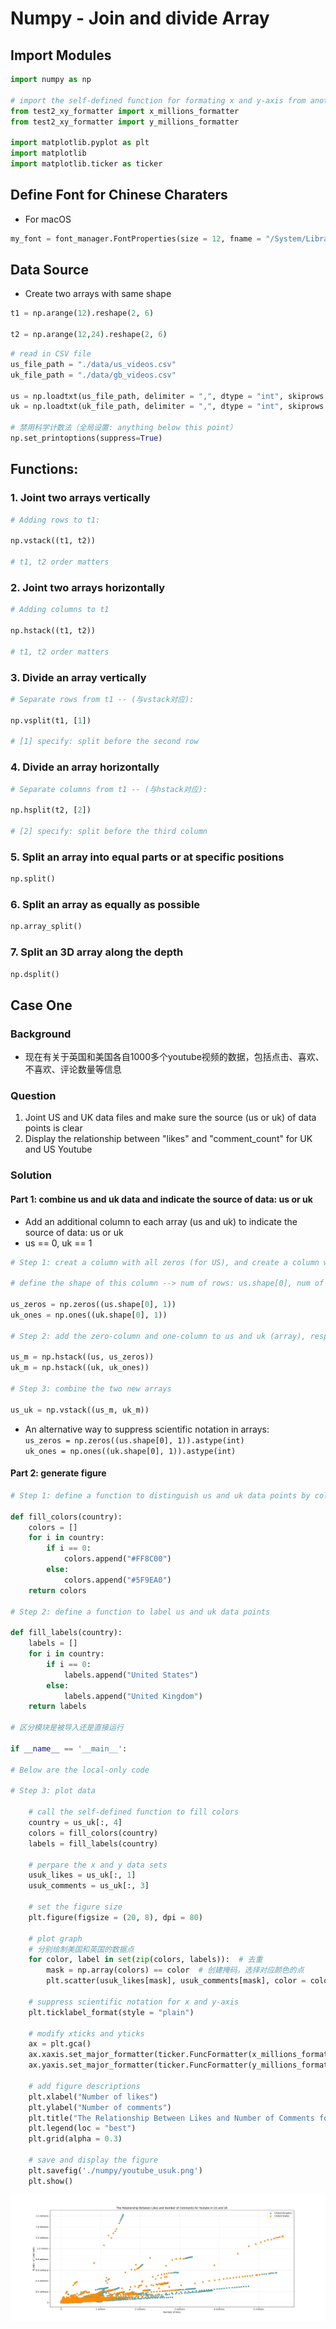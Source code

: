 # Numpy - Join and divide Array

## Import Modules
```python
import numpy as np

# import the self-defined function for formating x and y-axis from another python file named "test2_xy_formatter"
from test2_xy_formatter import x_millions_formatter 
from test2_xy_formatter import y_millions_formatter

import matplotlib.pyplot as plt
import matplotlib
import matplotlib.ticker as ticker  
```

## Define Font for Chinese Charaters 
- For macOS

```python
my_font = font_manager.FontProperties(size = 12, fname = "/System/Library/Fonts/Hiragino Sans GB.ttc")
```

## Data Source
- Create two arrays with same shape

```python
t1 = np.arange(12).reshape(2, 6)

t2 = np.arange(12,24).reshape(2, 6)
```
```python
# read in CSV file 
us_file_path = "./data/us_videos.csv"
uk_file_path = "./data/gb_videos.csv"

us = np.loadtxt(us_file_path, delimiter = ",", dtype = "int", skiprows = 1)
uk = np.loadtxt(uk_file_path, delimiter = ",", dtype = "int", skiprows = 1)

# 禁用科学计数法（全局设置: anything below this point）
np.set_printoptions(suppress=True)
```

## Functions: 
### 1. Joint two arrays vertically 
```python
# Adding rows to t1:

np.vstack((t1, t2)) 

# t1, t2 order matters
```

### 2. Joint two arrays horizontally 
```python
# Adding columns to t1

np.hstack((t1, t2))

# t1, t2 order matters
```

### 3. Divide an array vertically 
```python
# Separate rows from t1 -- (与vstack对应):

np.vsplit(t1, [1])

# [1] specify: split before the second row
```

### 4. Divide an array horizontally 
```python
# Separate columns from t1 -- (与hstack对应):

np.hsplit(t2, [2])

# [2] specify: split before the third column
```

### 5. Split an array into equal parts or at specific positions
```python
np.split()
```
### 6. Split an array as equally as possible
```python
np.array_split()
```
### 7. Split an 3D array along the depth
```python
np.dsplit()
```


## Case One
### Background
- 现在有关于英国和美国各自1000多个youtube视频的数据，包括点击、喜欢、不喜欢、评论数量等信息

### Question 
1. Joint US and UK data files and make sure the source (us or uk) of data points is clear
2. Display the relationship between "likes" and "comment_count" for UK and US Youtube


### Solution 
#### Part 1: combine us and uk data and indicate the source of data: us or uk
- Add an additional column to each array (us and uk) to indicate the source of data: us or uk
- us == 0, uk == 1

```python
# Step 1: creat a column with all zeros (for US), and create a column with all ones (for UK)

# define the shape of this column --> num of rows: us.shape[0], num of cols: 1 

us_zeros = np.zeros((us.shape[0], 1)) 
uk_ones = np.ones((uk.shape[0], 1))

# Step 2: add the zero-column and one-column to us and uk (array), respectively 

us_m = np.hstack((us, us_zeros))
uk_m = np.hstack((uk, uk_ones))

# Step 3: combine the two new arrays 

us_uk = np.vstack((us_m, uk_m))
```
- An alternative way to suppress scientific notation in arrays:    
```us_zeros = np.zeros((us.shape[0], 1)).astype(int)```     
```uk_ones = np.ones((uk.shape[0], 1)).astype(int)```

#### Part 2: generate figure
```python
# Step 1: define a function to distinguish us and uk data points by colors

def fill_colors(country):
    colors = []
    for i in country:
        if i == 0: 
            colors.append("#FF8C00")
        else: 
            colors.append("#5F9EA0")
    return colors

# Step 2: define a function to label us and uk data points

def fill_labels(country):
    labels = []
    for i in country:
        if i == 0: 
            labels.append("United States")
        else: 
            labels.append("United Kingdom")
    return labels

# 区分模块是被导入还是直接运行

if __name__ == '__main__':

# Below are the local-only code

# Step 3: plot data
    
    # call the self-defined function to fill colors
    country = us_uk[:, 4]
    colors = fill_colors(country)
    labels = fill_labels(country)

    # perpare the x and y data sets
    usuk_likes = us_uk[:, 1]
    usuk_comments = us_uk[:, 3]

    # set the figure size
    plt.figure(figsize = (20, 8), dpi = 80)

    # plot graph 
    # 分别绘制美国和英国的数据点
    for color, label in set(zip(colors, labels)):  # 去重
        mask = np.array(colors) == color  # 创建掩码，选择对应颜色的点
        plt.scatter(usuk_likes[mask], usuk_comments[mask], color = color, label = label)

    # suppress scientific notation for x and y-axis
    plt.ticklabel_format(style = "plain")

    # modify xticks and yticks
    ax = plt.gca()
    ax.xaxis.set_major_formatter(ticker.FuncFormatter(x_millions_formatter))
    ax.yaxis.set_major_formatter(ticker.FuncFormatter(y_millions_formatter))

    # add figure descriptions
    plt.xlabel("Number of likes")
    plt.ylabel("Number of comments")
    plt.title("The Relationship Between Likes and Number of Comments for Youtube in US and UK")
    plt.legend(loc = "best")
    plt.grid(alpha = 0.3)

    # save and display the figure
    plt.savefig('./numpy/youtube_usuk.png')
    plt.show()
```
![alt text](num/youtube_usuk.png)
